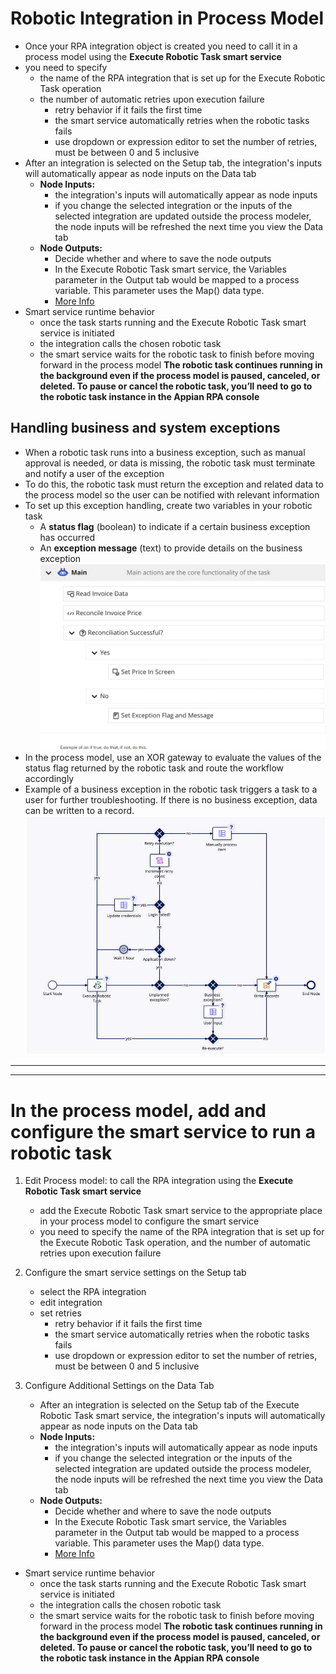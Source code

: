 # Robotic Integration in Process Model
- Once your RPA integration object is created you need to call it in a process model using the **Execute Robotic Task smart service**
- you need to specify 
    - the name of the RPA integration that is set up for the Execute Robotic Task operation
    - the number of automatic retries upon execution failure
        - retry behavior if it fails the first time
        - the smart service automatically retries when the robotic tasks fails
        - use dropdown or expression editor to set the number of retries, must be between 0 and 5 inclusive
- After an integration is selected on the Setup tab, the integration's inputs will automatically appear as node inputs on the Data tab
    - **Node Inputs:**
        - the integration's inputs will automatically appear as node inputs
        - if you change the selected integration or the inputs of the selected integration are updated outside the process modeler, the node inputs will be refreshed the next time you view the Data tab
    - **Node Outputs:** 
        - Decide whether and where to save the node outputs
        - In the Execute Robotic Task smart service, the Variables parameter in the Output tab would be mapped to a process variable. This parameter uses the Map() data type.
        - [More Info](https://academy.appian.com/#/online-course-player/a11e15e0-bea2-4218-9ace-9bd2903a1299)
- Smart service runtime behavior
    - once the task starts running and the Execute Robotic Task smart service is initiated
    - the integration calls the chosen robotic task
    - the smart service waits for the robotic task to finish before moving forward in the process model
**The robotic task continues running in the background even if the process model is paused, canceled, or deleted. To pause or cancel the robotic task, you’ll need to go to the robotic task instance in the Appian RPA console**

## Handling business and system exceptions
- When a robotic task runs into a business exception, such as manual approval is needed, or data is missing, the robotic task must terminate and notify a user of the exception
- To do this, the robotic task must return the exception and related data to the process model so the user can be notified with relevant information
- To set up this exception handling, create two variables in your robotic task
    - A **status flag** (boolean) to indicate if a certain business exception has occurred
    - An **exception message** (text) to provide details on the business exception
    ![ExceptionHandling](../../images/robotictask-exceptiohandling-variables.png)
- In the process model, use an XOR gateway to evaluate the values of the status flag returned by the robotic task and route the workflow accordingly
- Example of a business exception in the robotic task triggers a task to a user for further troubleshooting. If there is no business exception, data can be written to a record. 
    ![ExceptionHandling](../../images/robotictask-business-exception.png)
---
---


# In the process model, add and configure the smart service to run a robotic task
1. Edit Process model: to call the RPA integration using the **Execute Robotic Task smart service**
    - add the Execute Robotic Task smart service to the appropriate place in your process model to configure the smart service
    - you need to specify the name of the RPA integration that is set up for the Execute Robotic Task operation, and the number of automatic retries upon execution failure

2. Configure the smart service settings on the Setup tab
    - select the RPA integration
    - edit integration
    - set retries
        - retry behavior if it fails the first time
        - the smart service automatically retries when the robotic tasks fails
        - use dropdown or expression editor to set the number of retries, must be between 0 and 5 inclusive
3. Configure Additional Settings on the Data Tab
    -  After an integration is selected on the Setup tab of the Execute Robotic Task smart service, the integration's inputs will automatically appear as node inputs on the Data tab
    - **Node Inputs:**
        - the integration's inputs will automatically appear as node inputs
        - if you change the selected integration or the inputs of the selected integration are updated outside the process modeler, the node inputs will be refreshed the next time you view the Data tab
    - **Node Outputs:** 
        - Decide whether and where to save the node outputs
        - In the Execute Robotic Task smart service, the Variables parameter in the Output tab would be mapped to a process variable. This parameter uses the Map() data type.
        - [More Info](https://academy.appian.com/#/online-course-player/a11e15e0-bea2-4218-9ace-9bd2903a1299)
- Smart service runtime behavior
    - once the task starts running and the Execute Robotic Task smart service is initiated
    - the integration calls the chosen robotic task
    - the smart service waits for the robotic task to finish before moving forward in the process model
**The robotic task continues running in the background even if the process model is paused, canceled, or deleted. To pause or cancel the robotic task, you’ll need to go to the robotic task instance in the Appian RPA console**



